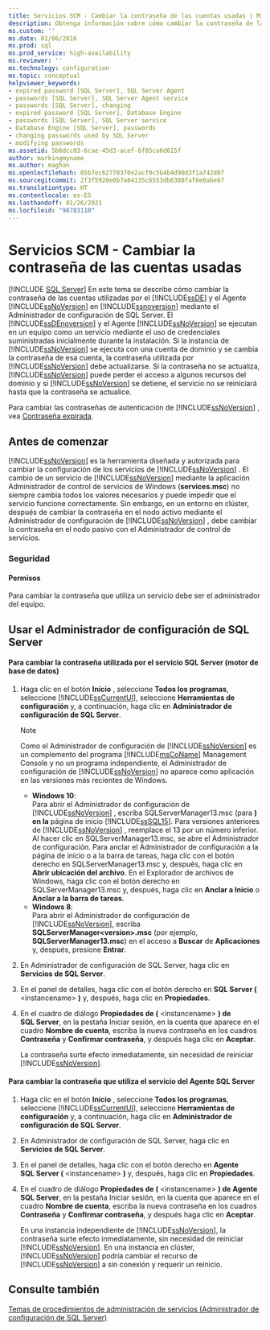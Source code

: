 ```yaml
---
title: Servicios SCM - Cambiar la contraseña de las cuentas usadas | Microsoft Docs
description: Obtenga información sobre cómo cambiar la contraseña de las cuentas que usan el Motor de base de datos y el Agente SQL Server. Obtenga información sobre cuándo es importante cambiar la contraseña.
ms.custom: ''
ms.date: 01/06/2016
ms.prod: sql
ms.prod_service: high-availability
ms.reviewer: ''
ms.technology: configuration
ms.topic: conceptual
helpviewer_keywords:
- expired password [SQL Server], SQL Server Agent
- passwords [SQL Server], SQL Server Agent service
- passwords [SQL Server], changing
- expired password [SQL Server], Database Engine
- passwords [SQL Server], SQL Server service
- Database Engine [SQL Server], passwords
- changing passwords used by SQL Server
- modifying passwords
ms.assetid: 5b6dcc03-6cae-45d3-acef-6f85ca6d615f
author: markingmyname
ms.author: maghan
ms.openlocfilehash: 05b7ec62778370e2acf0c5b4b4d90d3f1a742d87
ms.sourcegitcommit: 2f3f5920e0b7a84135c6553db6388faf8e0abe67
ms.translationtype: HT
ms.contentlocale: es-ES
ms.lasthandoff: 01/26/2021
ms.locfileid: "98783110"
---
```

# <a name="scm-services---change-the-password-of-the-accounts-used"></a>Servicios SCM - Cambiar la contraseña de las cuentas usadas
 [!INCLUDE [SQL Server](../../includes/applies-to-version/sqlserver.md)]
  En este tema se describe cómo cambiar la contraseña de las cuentas utilizadas por el [!INCLUDE[ssDE](../../includes/ssde-md.md)] y el Agente [!INCLUDE[ssNoVersion](../../includes/ssnoversion-md.md)] en [!INCLUDE[ssnoversion](../../includes/ssnoversion-md.md)] mediante el Administrador de configuración de SQL Server. El [!INCLUDE[ssDEnoversion](../../includes/ssdenoversion-md.md)] y el Agente [!INCLUDE[ssNoVersion](../../includes/ssnoversion-md.md)] se ejecutan en un equipo como un servicio mediante el uso de credenciales suministradas inicialmente durante la instalación. Si la instancia de [!INCLUDE[ssNoVersion](../../includes/ssnoversion-md.md)] se ejecuta con una cuenta de dominio y se cambia la contraseña de esa cuenta, la contraseña utilizada por [!INCLUDE[ssNoVersion](../../includes/ssnoversion-md.md)] debe actualizarse. Si la contraseña no se actualiza, [!INCLUDE[ssNoVersion](../../includes/ssnoversion-md.md)] puede perder el acceso a algunos recursos del dominio y si [!INCLUDE[ssNoVersion](../../includes/ssnoversion-md.md)] se detiene, el servicio no se reiniciará hasta que la contraseña se actualice.  
  
 Para cambiar las contraseñas de autenticación de [!INCLUDE[ssNoVersion](../../includes/ssnoversion-md.md)] , vea [Contraseña expirada](../../relational-databases/security/choose-an-authentication-mode.md).  
  
##  <a name="before-you-begin"></a><a name="BeforeYouBegin"></a> Antes de comenzar  
 [!INCLUDE[ssNoVersion](../../includes/ssnoversion-md.md)] es la herramienta diseñada y autorizada para cambiar la configuración de los servicios de [!INCLUDE[ssNoVersion](../../includes/ssnoversion-md.md)] . El cambio de un servicio de [!INCLUDE[ssNoVersion](../../includes/ssnoversion-md.md)] mediante la aplicación Administrador de control de servicios de Windows (**services.msc**) no siempre cambia todos los valores necesarios y puede impedir que el servicio funcione correctamente. Sin embargo, en un entorno en clúster, después de cambiar la contraseña en el nodo activo mediante el Administrador de configuración de [!INCLUDE[ssNoVersion](../../includes/ssnoversion-md.md)] , debe cambiar la contraseña en el nodo pasivo con el Administrador de control de servicios.  
  
###  <a name="security"></a><a name="Security"></a> Seguridad  
  
####  <a name="permissions"></a><a name="Permissions"></a> Permisos  
 Para cambiar la contraseña que utiliza un servicio debe ser el administrador del equipo.  
  
##  <a name="using-sql-server-configuration-manager"></a><a name="SSMSProcedure"></a> Usar el Administrador de configuración de SQL Server  
  
#### <a name="to-change-the-password-used-by-the-sql-server-database-engine-service"></a>Para cambiar la contraseña utilizada por el servicio SQL Server (motor de base de datos)  
  
1.  Haga clic en el botón **Inicio** , seleccione **Todos los programas**, seleccione [!INCLUDE[ssCurrentUI](../../includes/sscurrentui-md.md)], seleccione **Herramientas de configuración** y, a continuación, haga clic en **Administrador de configuración de SQL Server**.  
  
    > [!NOTE]  
    >  Como el Administrador de configuración de [!INCLUDE[ssNoVersion](../../includes/ssnoversion-md.md)] es un complemento del programa [!INCLUDE[msCoName](../../includes/msconame-md.md)] Management Console y no un programa independiente, el Administrador de configuración de [!INCLUDE[ssNoVersion](../../includes/ssnoversion-md.md)] no aparece como aplicación en las versiones más recientes de Windows.  
    >   
    >  -   **Windows 10**:  
    >          Para abrir el Administrador de configuración de [!INCLUDE[ssNoVersion](../../includes/ssnoversion-md.md)] , escriba SQLServerManager13.msc (para **) en la** página de inicio [!INCLUDE[ssSQL15](../../includes/sssql16-md.md)]. Para versiones anteriores de [!INCLUDE[ssNoVersion](../../includes/ssnoversion-md.md)] , reemplace el 13 por un número inferior. Al hacer clic en SQLServerManager13.msc, se abre el Administrador de configuración. Para anclar el Administrador de configuración a la página de inicio o a la barra de tareas, haga clic con el botón derecho en SQLServerManager13.msc y, después, haga clic en **Abrir ubicación del archivo**. En el Explorador de archivos de Windows, haga clic con el botón derecho en SQLServerManager13.msc y, después, haga clic en **Anclar a Inicio** o **Anclar a la barra de tareas**.  
    > -   **Windows 8**:  
    >          Para abrir el Administrador de configuración de [!INCLUDE[ssNoVersion](../../includes/ssnoversion-md.md)], escriba **SQLServerManager\<version>.msc** (por ejemplo, **SQLServerManager13.msc**) en el acceso a **Buscar** de **Aplicaciones** y, después, presione **Entrar**.  
  
2.  En Administrador de configuración de SQL Server, haga clic en **Servicios de SQL Server**.  
  
3.  En el panel de detalles, haga clic con el botón derecho en **SQL Server (** \<instancename> **)** y, después, haga clic en **Propiedades**.  
  
4.  En el cuadro de diálogo **Propiedades de (** \<instancename> **) de SQL Server**, en la pestaña Iniciar sesión, en la cuenta que aparece en el cuadro **Nombre de cuenta**, escriba la nueva contraseña en los cuadros **Contraseña** y **Confirmar contraseña**, y después haga clic en **Aceptar**.  
  
     La contraseña surte efecto inmediatamente, sin necesidad de reiniciar [!INCLUDE[ssNoVersion](../../includes/ssnoversion-md.md)].  
  
#### <a name="to-change-the-password-used-by-the-sql-server-agent-service"></a>Para cambiar la contraseña que utiliza el servicio del Agente SQL Server  
  
1.  Haga clic en el botón **Inicio** , seleccione **Todos los programas**, seleccione [!INCLUDE[ssCurrentUI](../../includes/sscurrentui-md.md)], seleccione **Herramientas de configuración** y, a continuación, haga clic en **Administrador de configuración de SQL Server**.  
  
2.  En Administrador de configuración de SQL Server, haga clic en **Servicios de SQL Server**.  
  
3.  En el panel de detalles, haga clic con el botón derecho en **Agente SQL Server (** \<instancename> **)** y, después, haga clic en **Propiedades**.  
  
4.  En el cuadro de diálogo **Propiedades de (** \<instancename> **) de Agente SQL Server**, en la pestaña Iniciar sesión, en la cuenta que aparece en el cuadro **Nombre de cuenta**, escriba la nueva contraseña en los cuadros **Contraseña** y **Confirmar contraseña**, y después haga clic en **Aceptar**.  
  
     En una instancia independiente de [!INCLUDE[ssNoVersion](../../includes/ssnoversion-md.md)], la contraseña surte efecto inmediatamente, sin necesidad de reiniciar [!INCLUDE[ssNoVersion](../../includes/ssnoversion-md.md)]. En una instancia en clúster, [!INCLUDE[ssNoVersion](../../includes/ssnoversion-md.md)] podría cambiar el recurso de [!INCLUDE[ssNoVersion](../../includes/ssnoversion-md.md)] a sin conexión y requerir un reinicio.  
  
## <a name="see-also"></a>Consulte también  
 [Temas de procedimientos de administración de servicios &#40;Administrador de configuración de SQL Server&#41;](./scm-services-connect-to-another-computer.md)  
  
